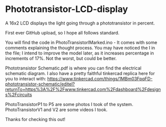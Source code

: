# Phototransistor-LCD-display
A 16x2 LCD displays the light going through a phototransistor in percent.

First ever GitHub upload, so I hope all follows standard.

You will find the code in PhotoTransistorIMarked.ino - It comes with some comments explaining the thought process. You may have noticed the I in the file; I intend to improve the model later, as it increases percentage in increments of 17%. Not the worst, but could be better.

Phototransistor Schematic.pdf is where you can find the electrical schematic diagram. I also have a pretty faithful tinkercad replica here for you to interact with:
https://www.tinkercad.com/things/1MBm03FpqFD-phototransistor-schematic/editel?returnTo=https%3A%2F%2Fwww.tinkercad.com%2Fdashboard%2Fdesigns%2Fcircuits

PhotoTransistorP1 to P5 are some photos I took of the system.
PhotoTransistorV1 and V2 are some videos I took.

Thanks for checking this out!
